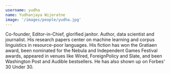 ```yaml
---
username: yudha
name: Yudhanjaya Wijeratne
image: '/images/people/yudha.jpg'
---
```

Co-founder, Editor-in-Chief, glorified janitor. Author, data scientist and journalist. His research papers center on machine learning and corpus linguistics in resource-poor languages. His fiction has won the Gratiaen award, been nominated for the Nebula and Independent Games Festival awards, appeared in venues like Wired, ForeignPolicy and Slate, and been Washington Post and Audible bestsellers. He has also shown up on Forbes' 30 Under 30.
